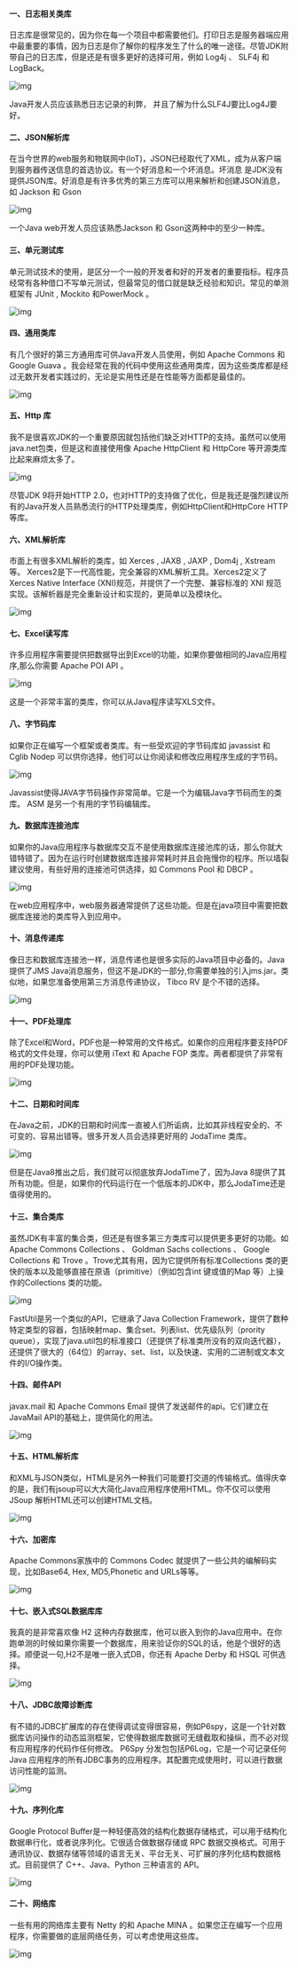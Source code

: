 #### **一、日志相关类库**

日志库是很常见的，因为你在每一个项目中都需要他们。打印日志是服务器端应用中最重要的事情，因为日志是你了解你的程序发生了什么的唯一途径。尽管JDK附带自己的日志库，但是还是有很多更好的选择可用，例如 Log4j 、 SLF4j 和 LogBack。

![img](https://mmbiz.qpic.cn/mmbiz_png/dwoMQBQlZ1QRibiahgyF7SPUJz14zuzaLkTqRPMyZkmm3MCO3l2AXTmZiasBNjfgFyUCk9RW2FZXeZAesrQBcqpZw/640?wx_fmt=png&tp=webp&wxfrom=5&wx_lazy=1&wx_co=1)

Java开发人员应该熟悉日志记录的利弊， 并且了解为什么SLF4J要比Log4J要好。

#### **二、JSON解析库**

在当今世界的web服务和物联网中(IoT)，JSON已经取代了XML，成为从客户端到服务器传送信息的首选协议。有一个好消息和一个坏消息。坏消息 是JDK没有提供JSON库。好消息是有许多优秀的第三方库可以用来解析和创建JSON消息，如 Jackson 和 Gson

![img](https://mmbiz.qpic.cn/mmbiz_jpg/dwoMQBQlZ1QRibiahgyF7SPUJz14zuzaLks6LBMiaOA6nDPFc2YicCfR2XOeRjwO3VDORiaWGON8DSfCibm2ibDPSXOng/640?wx_fmt=jpeg&tp=webp&wxfrom=5&wx_lazy=1&wx_co=1)

一个Java web开发人员应该熟悉Jackson 和 Gson这两种中的至少一种库。

#### **三、单元测试库**

单元测试技术的使用，是区分一个一般的开发者和好的开发者的重要指标。程序员经常有各种借口不写单元测试，但最常见的借口就是缺乏经验和知识。常见的单测框架有 JUnit , Mockito 和PowerMock 。

![img](https://mmbiz.qpic.cn/mmbiz_png/dwoMQBQlZ1QRibiahgyF7SPUJz14zuzaLk8usRfFAR2QjQSHGq4qnuAvmObib0YoFkUAf1Ng7iadJmsPbkLWD3YApQ/640?wx_fmt=png&tp=webp&wxfrom=5&wx_lazy=1&wx_co=1)

#### **四、通用类库**

有几个很好的第三方通用库可供Java开发人员使用，例如 Apache Commons 和 Google Guava 。我会经常在我的代码中使用这些通用类库，因为这些类库都是经过无数开发者实践过的，无论是实用性还是在性能等方面都是最佳的。

![img](https://mmbiz.qpic.cn/mmbiz_png/dwoMQBQlZ1QRibiahgyF7SPUJz14zuzaLkdibhe6JrjO6LIdp91pRJqqjroHZNTxpmFKB3ObTUfenZp7IAAibbpN7Q/640?wx_fmt=png&tp=webp&wxfrom=5&wx_lazy=1&wx_co=1)

#### **五、Http 库**

我不是很喜欢JDK的一个重要原因就包括他们缺乏对HTTP的支持。虽然可以使用java.net包类，但是这和直接使用像 Apache HttpClient 和 HttpCore 等开源类库比起来麻烦太多了。

![img](https://mmbiz.qpic.cn/mmbiz_png/dwoMQBQlZ1QRibiahgyF7SPUJz14zuzaLkoqBbTuAEvmrFRr7ibraoAcwnufOUbdkVMZiaI4VhOheTMyaJICVb6DicQ/640?wx_fmt=png&tp=webp&wxfrom=5&wx_lazy=1&wx_co=1)

尽管JDK 9将开始HTTP 2.0，也对HTTP的支持做了优化，但是我还是强烈建议所有的Java开发人员熟悉流行的HTTP处理类库，例如HttpClient和HttpCore HTTP等库。

#### **六、XML解析库**

市面上有很多XML解析的类库，如 Xerces , JAXB , JAXP , Dom4j , Xstream 等。 Xerces2是下一代高性能，完全兼容的XML解析工具。Xerces2定义了 Xerces Native Interface (XNI)规范，并提供了一个完整、兼容标准的 XNI 规范实现。该解析器是完全重新设计和实现的，更简单以及模块化。

![img](https://mmbiz.qpic.cn/mmbiz_png/dwoMQBQlZ1QRibiahgyF7SPUJz14zuzaLkE9hR4hauQWSdiaHWgLG3NoMDzRVfkFNn5j04ia2NCsdfAhtLXzPqmykA/640?wx_fmt=png&tp=webp&wxfrom=5&wx_lazy=1&wx_co=1)

#### **七、Excel读写库**

许多应用程序需要提供把数据导出到Excel的功能，如果你要做相同的Java应用程序,那么你需要 Apache POI API 。

![img](https://mmbiz.qpic.cn/mmbiz_png/dwoMQBQlZ1QRibiahgyF7SPUJz14zuzaLkoHxibxdvs3bEtyPU8gOVjk9EJloRO6wgfuP3sVhx6r4KBKxoZ2BvIDg/640?wx_fmt=png&tp=webp&wxfrom=5&wx_lazy=1&wx_co=1)

这是一个非常丰富的类库，你可以从Java程序读写XLS文件。

#### **八、字节码库**

如果你正在编写一个框架或者类库。有一些受欢迎的字节码库如 javassist 和 Cglib Nodep 可以供你选择，他们可以让你阅读和修改应用程序生成的字节码。

![img](https://mmbiz.qpic.cn/mmbiz_jpg/dwoMQBQlZ1QRibiahgyF7SPUJz14zuzaLkZuPdjKwgRt3Sdlwqp6vWGn2Q2qiatee5Mmm75jJ0KsmORic6jgBPEagA/640?wx_fmt=jpeg&tp=webp&wxfrom=5&wx_lazy=1&wx_co=1)

Javassist使得JAVA字节码操作非常简单。它是一个为编辑Java字节码而生的类库。 ASM 是另一个有用的字节码编辑库。

#### **九、数据库连接池库**

如果你的Java应用程序与数据库交互不是使用数据库连接池库的话，那么你就大错特错了。因为在运行时创建数据库连接非常耗时并且会拖慢你的程序。所以墙裂建议使用，有些好用的连接池可供选择，如 Commons Pool 和 DBCP 。

![img](https://mmbiz.qpic.cn/mmbiz_png/dwoMQBQlZ1QRibiahgyF7SPUJz14zuzaLk5T07Cm7b5zgCuwT42waSXhSTSNpYq351JGXAib42NJESHzVPrXMGZgg/640?wx_fmt=png&tp=webp&wxfrom=5&wx_lazy=1&wx_co=1)

在web应用程序中，web服务器通常提供了这些功能。但是在java项目中需要把数据库连接池的类库导入到应用中。

#### **十、消息传递库**

像日志和数据库连接池一样，消息传递也是很多实际的Java项目中必备的。Java提供了JMS Java消息服务，但这不是JDK的一部分,你需要单独的引入jms.jar。类似地，如果您准备使用第三方消息传递协议， Tibco RV 是个不错的选择。

![img](https://mmbiz.qpic.cn/mmbiz_png/dwoMQBQlZ1QRibiahgyF7SPUJz14zuzaLkq03WbBQgI8gTtSr4H4icp3tNnhvR8ZiazoxWpSqENKYQdIibZcVmVV0Iw/640?wx_fmt=png&tp=webp&wxfrom=5&wx_lazy=1&wx_co=1)

#### **十一、PDF处理库**

除了Excel和Word，PDF也是一种常用的文件格式。如果你的应用程序要支持PDF格式的文件处理，你可以使用 iText 和 Apache FOP 类库。两者都提供了非常有用的PDF处理功能。

![img](https://mmbiz.qpic.cn/mmbiz_png/dwoMQBQlZ1QRibiahgyF7SPUJz14zuzaLkyX0udibVuFtBJvevEcen64o9uxZynNqDqXGTLeJUKSx0ECR9Vcn7kcQ/640?wx_fmt=png&tp=webp&wxfrom=5&wx_lazy=1&wx_co=1)

#### **十二、日期和时间库**

在Java之前，JDK的日期和时间库一直被人们所诟病，比如其非线程安全的、不可变的、容易出错等。很多开发人员会选择更好用的 JodaTime 类库。

![img](https://mmbiz.qpic.cn/mmbiz_png/dwoMQBQlZ1QRibiahgyF7SPUJz14zuzaLkcuqTjJicQqYLKl5thj1x0Uia3Kjuy2Vt257nrSuF3lcuu2xITfsyfLrg/640?wx_fmt=png&tp=webp&wxfrom=5&wx_lazy=1&wx_co=1)

但是在Java8推出之后，我们就可以彻底放弃JodaTime了，因为Java 8提供了其所有功能。但是，如果你的代码运行在一个低版本的JDK中，那么JodaTime还是值得使用的。

#### **十三、集合类库**

虽然JDK有丰富的集合类，但还是有很多第三方类库可以提供更多更好的功能。如 Apache Commons Collections 、 Goldman Sachs collections 、 Google Collections 和 Trove 。Trove尤其有用，因为它提供所有标准Collections 类的更快的版本以及能够直接在原语（primitive）（例如包含int 键或值的Map 等）上操作的Collections 类的功能。

![img](https://mmbiz.qpic.cn/mmbiz_jpg/dwoMQBQlZ1QRibiahgyF7SPUJz14zuzaLkgmsKmPDhQddoyJ2CmCuicBLW93Hw8MQicWiaiaAj6wEyQdmiaAnibDkzKsXQ/640?wx_fmt=jpeg&tp=webp&wxfrom=5&wx_lazy=1&wx_co=1)

FastUtil是另一个类似的API，它继承了Java Collection Framework，提供了数种特定类型的容器，包括映射map、集合set、列表list、优先级队列（prority queue），实现了java.util包的标准接口（还提供了标准类所没有的双向迭代器），还提供了很大的（64位）的array、set、list，以及快速、实用的二进制或文本文件的I/O操作类。

#### **十四、邮件API**

javax.mail 和 Apache Commons Email 提供了发送邮件的api。它们建立在JavaMail API的基础上，提供简化的用法。

![img](https://mmbiz.qpic.cn/mmbiz_png/dwoMQBQlZ1QRibiahgyF7SPUJz14zuzaLkicvoD5kh0jEOWbA0G3Z94W2Heu22AuzDrGMUyCpqo2Dwge654618R7A/640?wx_fmt=png&tp=webp&wxfrom=5&wx_lazy=1&wx_co=1)

#### **十五、HTML解析库**

和XML与JSON类似，HTML是另外一种我们可能要打交道的传输格式。值得庆幸的是，我们有jsoup可以大大简化Java应用程序使用HTML。你不仅可以使用 JSoup 解析HTML还可以创建HTML文档。

![img](https://mmbiz.qpic.cn/mmbiz_png/dwoMQBQlZ1QRibiahgyF7SPUJz14zuzaLkQEZ17Uia6J4cdt8Jtr6ibabic0H9DfuHfMxvduFuriaJfnziaHUxKjynlFw/640?wx_fmt=png&tp=webp&wxfrom=5&wx_lazy=1&wx_co=1)

#### **十六、加密库**

Apache Commons家族中的 Commons Codec 就提供了一些公共的编解码实现，比如Base64, Hex, MD5,Phonetic and URLs等等。

![img](https://mmbiz.qpic.cn/mmbiz_png/dwoMQBQlZ1QRibiahgyF7SPUJz14zuzaLk9uH3VIbciclicepjMER8jItbDjXw9A1a5UpbfRpQ2GbKCNWjJGkVpCDw/640?wx_fmt=png&tp=webp&wxfrom=5&wx_lazy=1&wx_co=1)

#### **十七、嵌入式SQL数据库库**

我真的是非常喜欢像 H2 这种内存数据库，他可以嵌入到你的Java应用中。在你跑单测的时候如果你需要一个数据库，用来验证你的SQL的话，他是个很好的选择。顺便说一句,H2不是唯一嵌入式DB，你还有 Apache Derby 和 HSQL 可供选择。

![img](https://mmbiz.qpic.cn/mmbiz_png/dwoMQBQlZ1QRibiahgyF7SPUJz14zuzaLkm69cKibmrhov9JRm18UvFc3pqMCNgEppR7icxjGGQ5uBiaZ17jh0vfneg/640?wx_fmt=png&tp=webp&wxfrom=5&wx_lazy=1&wx_co=1)

#### **十八、JDBC故障诊断库**

有不错的JDBC扩展库的存在使得调试变得很容易，例如P6spy，这是一个针对数据库访问操作的动态监测框架，它使得数据库数据可无缝截取和操纵，而不必对现有应用程序的代码作任何修改。 P6Spy 分发包包括P6Log，它是一个可记录任何 Java 应用程序的所有JDBC事务的应用程序。其配置完成使用时，可以进行数据访问性能的监测。

![img](https://mmbiz.qpic.cn/mmbiz_png/dwoMQBQlZ1QRibiahgyF7SPUJz14zuzaLkxtjpz1ZgrxXF8rmlPT0qext6Yic3zibf0BHcGZor6Xq9oF9Dhk2SOwAg/640?wx_fmt=png&tp=webp&wxfrom=5&wx_lazy=1&wx_co=1)

#### **十九、序列化库**

Google Protocol Buffer是一种轻便高效的结构化数据存储格式，可以用于结构化数据串行化，或者说序列化。它很适合做数据存储或 RPC 数据交换格式。可用于通讯协议、数据存储等领域的语言无关、平台无关、可扩展的序列化结构数据格式。目前提供了 C++、Java、Python 三种语言的 API。

![img](https://mmbiz.qpic.cn/mmbiz_png/dwoMQBQlZ1QRibiahgyF7SPUJz14zuzaLk7Dbc3jDyl9HtMVVE8hMKKN3jrIfDojzznGibXF3ibjibJRw6nqjicHWcyQ/640?wx_fmt=png&tp=webp&wxfrom=5&wx_lazy=1&wx_co=1)

#### **二十、网络库**

一些有用的网络库主要有 Netty 的和 Apache MINA 。如果您正在编写一个应用程序，你需要做的底层网络任务，可以考虑使用这些库。

![img](https://mmbiz.qpic.cn/mmbiz_png/dwoMQBQlZ1QRibiahgyF7SPUJz14zuzaLkqMPxfS3ViandrNDOKGHb6MOibE9NuohWESImeOdBNYx9sia6qhYcsf5dw/640?wx_fmt=png&tp=webp&wxfrom=5&wx_lazy=1&wx_co=1)